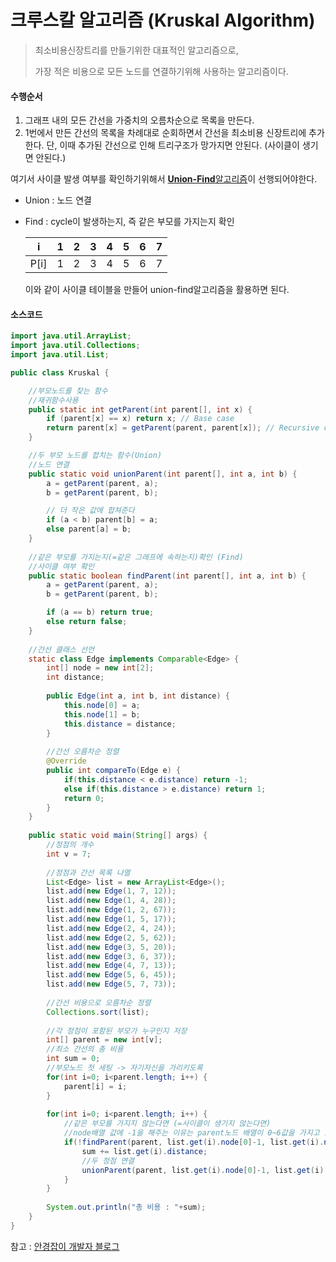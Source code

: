 # 크루스칼 알고리즘 (Kruskal Algorithm)

> 최소비용신장트리를 만들기위한 대표적인 알고리즘으로,
>
> 가장 적은 비용으로 모든 노드를 연결하기위해 사용하는 알고리즘이다.



#### 수행순서

1. 그래프 내의 모든 간선을 가중치의 오름차순으로 목록을 만든다.
2. 1번에서 만든 간선의 목록을 차례대로 순회하면서 간선을 최소비용 신장트리에 추가한다.
   단, 이때 추가된 간선으로 인해 트리구조가 망가지면 안된다. (사이클이 생기면 안된다.)

여기서 사이클 발생 여부를 확인하기위해서 [**Union-Find**알고리즘](https://github.com/ivory627/TIL/blob/master/Algorithm/Union-Find.md)이 선행되어야한다.

- Union : 노드 연결

- Find :  cycle이 발생하는지, 즉 같은 부모를 가지는지 확인

  |  i   |  1   |  2   |  3   |  4   |  5   |  6   |  7   |
  | :--: | :--: | :--: | :--: | :--: | :--: | :--: | :--: |
  | P[i] |  1   |  2   |  3   |  4   |  5   |  6   |  7   |

  이와 같이 사이클 테이블을 만들어 union-find알고리즘을 활용하면 된다.



#### 소스코드

```java
import java.util.ArrayList;
import java.util.Collections;
import java.util.List;

public class Kruskal {

	//부모노드를 찾는 함수
	//재귀함수사용
	public static int getParent(int parent[], int x) {
		if (parent[x] == x) return x; // Base case
		return parent[x] = getParent(parent, parent[x]); // Recursive case
	}

	//두 부모 노드를 합치는 함수(Union)
	//노드 연결
	public static void unionParent(int parent[], int a, int b) {
		a = getParent(parent, a);
		b = getParent(parent, b);

		// 더 작은 값에 합쳐준다
		if (a < b) parent[b] = a;
		else parent[a] = b;
	}
	
	//같은 부모를 가지는지(=같은 그래프에 속하는지)확인 (Find)
	//사이클 여부 확인
	public static boolean findParent(int parent[], int a, int b) {
		a = getParent(parent, a);
		b = getParent(parent, b);

		if (a == b) return true;
		else return false;
	}
	
	//간선 클래스 선언
	static class Edge implements Comparable<Edge> {
		int[] node = new int[2];
		int distance;
		
		public Edge(int a, int b, int distance) {
			this.node[0] = a;
			this.node[1] = b;
			this.distance = distance;
		}
		
		//간선 오름차순 정렬
		@Override
		public int compareTo(Edge e) {
			if(this.distance < e.distance) return -1;
			else if(this.distance > e.distance) return 1;
			return 0;
		}
	}
	
	public static void main(String[] args) {
		//정점의 개수
		int v = 7;
		
		//정점과 간선 목록 나열
		List<Edge> list = new ArrayList<Edge>();
		list.add(new Edge(1, 7, 12));
		list.add(new Edge(1, 4, 28));
		list.add(new Edge(1, 2, 67));
		list.add(new Edge(1, 5, 17));
		list.add(new Edge(2, 4, 24));
		list.add(new Edge(2, 5, 62));
		list.add(new Edge(3, 5, 20));
		list.add(new Edge(3, 6, 37));
		list.add(new Edge(4, 7, 13));
		list.add(new Edge(5, 6, 45));
		list.add(new Edge(5, 7, 73));
		
		//간선 비용으로 오름차순 정렬
		Collections.sort(list);
		
		//각 정점이 포함된 부모가 누구인지 저장
		int[] parent = new int[v];
		//최소 간선의 총 비용
		int sum = 0;
		//부모노드 첫 세팅 -> 자기자신을 가리키도록
		for(int i=0; i<parent.length; i++) {
			parent[i] = i;
		}
		
		for(int i=0; i<parent.length; i++) {
			//같은 부모를 가지지 않는다면 (=사이클이 생기지 않는다면)
			//node배열 값에 -1을 해주는 이유는 parent노드 배열이 0~6값을 가지고 있기때문
			if(!findParent(parent, list.get(i).node[0]-1, list.get(i).node[1]-1)) {
				sum += list.get(i).distance;
				//두 정점 연결
				unionParent(parent, list.get(i).node[0]-1, list.get(i).node[1]-1);
			}
		}
		
		System.out.println("총 비용 : "+sum);
	}
}
```



참고 : [안경잡이 개발자 블로그](https://m.blog.naver.com/PostView.nhn?blogId=ndb796&logNo=221230994142&referrerCode=0&searchKeyword=%ED%81%AC%EB%A3%A8%EC%8A%A4%EC%B9%BC)